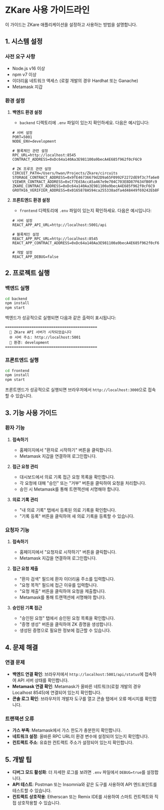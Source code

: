 # ZKare 사용 가이드라인

이 가이드는 ZKare 애플리케이션을 설정하고 사용하는 방법을 설명합니다.

## 1. 시스템 설정

### 사전 요구 사항
- Node.js v16 이상
- npm v7 이상
- 이더리움 네트워크 액세스 (로컬 개발의 경우 Hardhat 또는 Ganache)
- Metamask 지갑

### 환경 설정

1. **백엔드 환경 설정**
   - `backend` 디렉토리에 `.env` 파일이 있는지 확인하세요. 다음은 예시입니다:
   ```
   # 서버 설정
   PORT=5001
   NODE_ENV=development
   
   # 블록체인 관련 설정
   RPC_URL=http://localhost:8545
   CONTRACT_ADDRESS=0xDc64a140Aa3E981100a9becA4E685f962f0cF6C9
   
   # ZK 프루프 관련 설정
   CIRCUIT_PATH=/Users/hwan/Projects/Zkare/circuits
   STORAGE_CONTRACT_ADDRESS=0x9fE46736679d2D9a65F0992F2272dE9f3c7fa6e0
   VIEWER_CONTRACT_ADDRESS=0xCf7Ed3AccA5a467e9e704C703E8D87F634fB0Fc9
   ZKARE_CONTRACT_ADDRESS=0xDc64a140Aa3E981100a9becA4E685f962f0cF6C9
   GROTH16_VERIFIER_ADDRESS=0x0165878A594ca255338adfa4d48449f69242Eb8F
   ```

2. **프론트엔드 환경 설정**
   - `frontend` 디렉토리에 `.env` 파일이 있는지 확인하세요. 다음은 예시입니다:
   ```
   # 서버 설정
   REACT_APP_API_URL=http://localhost:5001/api
   
   # 블록체인 설정
   REACT_APP_RPC_URL=http://localhost:8545
   REACT_APP_CONTRACT_ADDRESS=0xDc64a140Aa3E981100a9becA4E685f962f0cF6C9
   
   # 개발 설정
   REACT_APP_DEBUG=false
   ```

## 2. 프로젝트 실행

### 백엔드 실행
```bash
cd backend
npm install
npm start
```

백엔드가 성공적으로 실행되면 다음과 같은 출력이 표시됩니다:
```
==========================================
  🚀 ZKare API 서버가 시작되었습니다
  🌐 서버 주소: http://localhost:5001
  🔧 환경: development
==========================================
```

### 프론트엔드 실행
```bash
cd frontend
npm install
npm start
```

프론트엔드가 성공적으로 실행되면 브라우저에서 `http://localhost:3000`으로 접속할 수 있습니다.

## 3. 기능 사용 가이드

### 환자 기능

1. **접속하기**
   - 홈페이지에서 "환자로 시작하기" 버튼을 클릭합니다.
   - Metamask 지갑을 연결하여 로그인합니다.

2. **접근 요청 관리**
   - 대시보드에서 의료 기록 접근 요청 목록을 확인합니다.
   - 각 요청에 대해 "승인" 또는 "거부" 버튼을 클릭하여 요청을 처리합니다.
   - 승인 시 Metamask를 통해 트랜잭션에 서명해야 합니다.

3. **의료 기록 관리**
   - "내 의료 기록" 탭에서 등록된 의료 기록을 확인합니다.
   - "기록 등록" 버튼을 클릭하여 새 의료 기록을 등록할 수 있습니다.

### 요청자 기능

1. **접속하기**
   - 홈페이지에서 "요청자로 시작하기" 버튼을 클릭합니다.
   - Metamask 지갑을 연결하여 로그인합니다.

2. **접근 요청 제출**
   - "환자 검색" 필드에 환자 이더리움 주소를 입력합니다.
   - "요청 목적" 필드에 접근 이유를 입력합니다.
   - "요청 제출" 버튼을 클릭하여 요청을 제출합니다.
   - Metamask를 통해 트랜잭션에 서명해야 합니다.

3. **승인된 기록 접근**
   - "승인된 요청" 탭에서 승인된 요청 목록을 확인합니다.
   - "증명 생성" 버튼을 클릭하여 ZK 증명을 생성합니다.
   - 생성된 증명으로 필요한 정보에 접근할 수 있습니다.

## 4. 문제 해결

### 연결 문제

- **백엔드 연결 확인**: 브라우저에서 `http://localhost:5001/api/status`에 접속하여 API 서버 상태를 확인합니다.
- **Metamask 연결 확인**: Metamask가 올바른 네트워크(로컬 개발의 경우 Localhost 8545)에 연결되어 있는지 확인합니다.
- **콘솔 로그 확인**: 브라우저의 개발자 도구를 열고 콘솔 탭에서 오류 메시지를 확인합니다.

### 트랜잭션 오류

- **가스 부족**: Metamask에서 가스 한도가 충분한지 확인합니다.
- **네트워크 설정**: 올바른 RPC URL이 환경 변수에 설정되어 있는지 확인합니다.
- **컨트랙트 주소**: 유효한 컨트랙트 주소가 설정되어 있는지 확인합니다.

## 5. 개발 팁

- **디버그 모드 활성화**: 더 자세한 로그를 보려면 `.env` 파일에서 `DEBUG=true`를 설정합니다.
- **API 테스트**: Postman 또는 Insomnia와 같은 도구를 사용하여 API 엔드포인트를 테스트할 수 있습니다.
- **컨트랙트 상호작용**: Etherscan 또는 Remix IDE를 사용하여 스마트 컨트랙트와 직접 상호작용할 수 있습니다. 